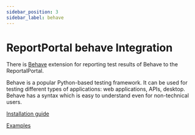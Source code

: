 ```yaml
---
sidebar_position: 3
sidebar_label: behave
---
```


# ReportPortal behave Integration

There is [Behave](https://behave.readthedocs.io/en/stable/) extension for reporting test results of Behave to the ReportalPortal.

Behave is a popular Python-based testing framework. It can be used for testing different types of applications: web applications, APIs, desktop. Behave has a syntax which is easy to understand even for non-technical users.

[Installation guide](https://github.com/reportportal/agent-python-behave#readme)

[Examples](https://github.com/reportportal/examples-python/tree/master/behave)

